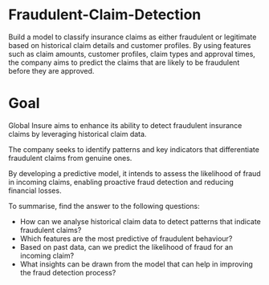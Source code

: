 # Fraudulent-Claim-Detection
Build a model to classify insurance claims as either fraudulent or legitimate based on historical claim details and customer profiles. By using features such as claim amounts, customer profiles, claim types and approval times, the company aims to predict the claims that are likely to be fraudulent before they are approved.

# Goal

Global Insure aims to enhance its ability to detect fraudulent insurance claims by leveraging historical claim data. 

The company seeks to identify patterns and key indicators that differentiate fraudulent claims from genuine ones. 

By developing a predictive model, it intends to assess the likelihood of fraud in incoming claims, enabling proactive fraud detection and reducing financial losses. 

 

To summarise, find the answer to the following questions:

- How can we analyse historical claim data to detect patterns that indicate fraudulent claims?
- Which features are the most predictive of fraudulent behaviour?
- Based on past data, can we predict the likelihood of fraud for an incoming claim? 
- What insights can be drawn from the model that can help in improving the fraud detection process?
